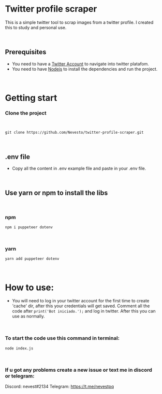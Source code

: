 # Twitter profile scraper

This is a simple twitter tool to scrap images from a twitter profile. I created this to study and personal use.

</br>

## Prerequisites

- You need to have a [Twitter Account](https://twitter.com/i/flow/signup) to navigate into twitter platafom.
- You need to have [Nodejs](https://nodejs.org/en/) to install the dependencies and run the project.

</br>

# Getting start

### Clone the project

</br>

````
git clone https://github.com/Nevesto/twitter-profile-scraper.git
````

</br>

## .env file
- Copy all the content in .env example file and paste in your .env file.
</br>

## Use yarn or npm to install the libs

</br>

### npm
````
npm i puppeteer dotenv
````

</br>

###  yarn
````
yarn add puppeteer dotenv
````

</br>

# How to use:

- You will need to log in your twitter account for the first time to create 'cache' dir, after this your credentials will get saved.
Comment all the code after ```print('Bot iniciado.');``` and log in twitter. After this you can use as normally.

</br>

### To start the code use this command in terminal:
``node index.js``

</br>

### If u got any problems create a new issue or text me in discord or telegram:
Discord: nevest#2134
Telegram: https://t.me/nevestpq
